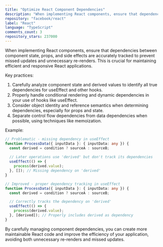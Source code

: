 ```yaml
---
title: "Optimize React Component Dependencies"
description: "When implementing React components, ensure that dependencies between component state, props, and side effects are accurately tracked to prevent missed updates and unnecessary re-renders."
repository: "facebook/react"
label: "React"
language: "TypeScript"
comments_count: 3
repository_stars: 237000
---
```


When implementing React components, ensure that dependencies between component state, props, and side effects are accurately tracked to prevent missed updates and unnecessary re-renders. This is crucial for maintaining efficient and responsive React applications.

Key practices:
1. Carefully analyze component state and derived values to identify all true dependencies for useEffect and other hooks.
2. Properly handle conditional rendering and dynamic dependencies in your use of hooks like useEffect.
3. Consider object identity and reference semantics when determining dependencies, especially for props and state.
4. Separate control flow dependencies from data dependencies when possible, using techniques like memoization.

Example:
```typescript
// Problematic - missing dependency in useEffect
function ProcessData({ inputData }: { inputData: any }) {
  const derived = condition ? sourceA : sourceB;
  
  // Later operations use 'derived' but don't track its dependencies
  useEffect(() => {
    process(derived.value);
  }, []); // Missing dependency on 'derived'
}

// Improved - proper dependency tracking in useEffect
function ProcessData({ inputData }: { inputData: any }) {
  const derived = condition ? sourceA : sourceB;

  // Correctly tracks the dependency on 'derived'
  useEffect(() => {
    process(derived.value);
  }, [derived]); // Properly includes derived as dependency
}
```

By carefully managing component dependencies, you can create more maintainable React code and improve the efficiency of your application, avoiding both unnecessary re-renders and missed updates.